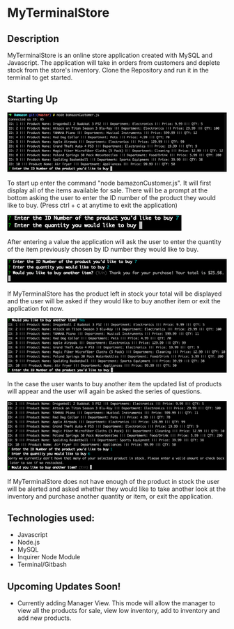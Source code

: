 # MyTerminalStore

## Description
MyTerminalStore is an online store application created with MySQL and Javascript. The application will take in orders from customers and deplete stock from the store's inventory. Clone the Repository and run it in the terminal to get started.   

## Starting Up

![Screen shot](images/bamazon1.png)

 To start up enter the command "node bamazonCustomer.js". It will first display all of the items available for sale. There will be a prompt at the bottom asking the user to enter the ID number of the product they would like to buy. (Press ctrl + c at anytime to exit the application)  

![Screen shot](images/bamazon2.png)

After entering a value the application will ask the user to enter the quantity of the item previously chosen by ID number they would like to buy.  

 ![Screen shot](images/bamazon3.png)

If MyTerminalStore has the product left in stock your total will be displayed and the user will be asked if they would like to buy another item or exit the application fot now.
 
![Screen shot](images/bamazon4.png)

In the case the user wants to buy another item the updated list of products will appear and the user will again be asked the series of questions.

![Screen shot](images/bamazon5.png)

If MyTerminalStore does not have enough of the product in stock the user will be alerted and asked whether they would like to take another look at the inventory and purchase another quantity or item, or exit the application. 

## Technologies used:

* Javascript
* Node.js
* MySQL
* Inquirer Node Module 
* Terminal/Gitbash

## Upcoming Updates Soon!

* Currently adding Manager View. This mode will allow the manager to view all the products for sale, view low inventory, add to inventory and add new products. 
